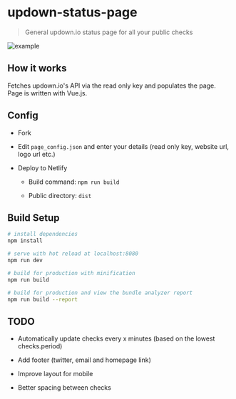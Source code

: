 # updown-status-page

> General updown.io status page for all your public checks

![example](https://i.imgur.com/aWa0qxJ.png)


## How it works

Fetches updown.io's API via the read only key and populates the page.
Page is written with Vue.js.

## Config

 * Fork

 * Edit `page_config.json` and enter your details (read only key, website url, logo url etc.)

 * Deploy to Netlify
 
   * Build command: `npm run build`
   
   * Public directory: `dist`


## Build Setup

``` bash
# install dependencies
npm install

# serve with hot reload at localhost:8080
npm run dev

# build for production with minification
npm run build

# build for production and view the bundle analyzer report
npm run build --report
```

## TODO

 * Automatically update checks every x minutes (based on the lowest checks.period)

 * Add footer (twitter, email and homepage link)

 * Improve layout for mobile
 
 * Better spacing between checks
